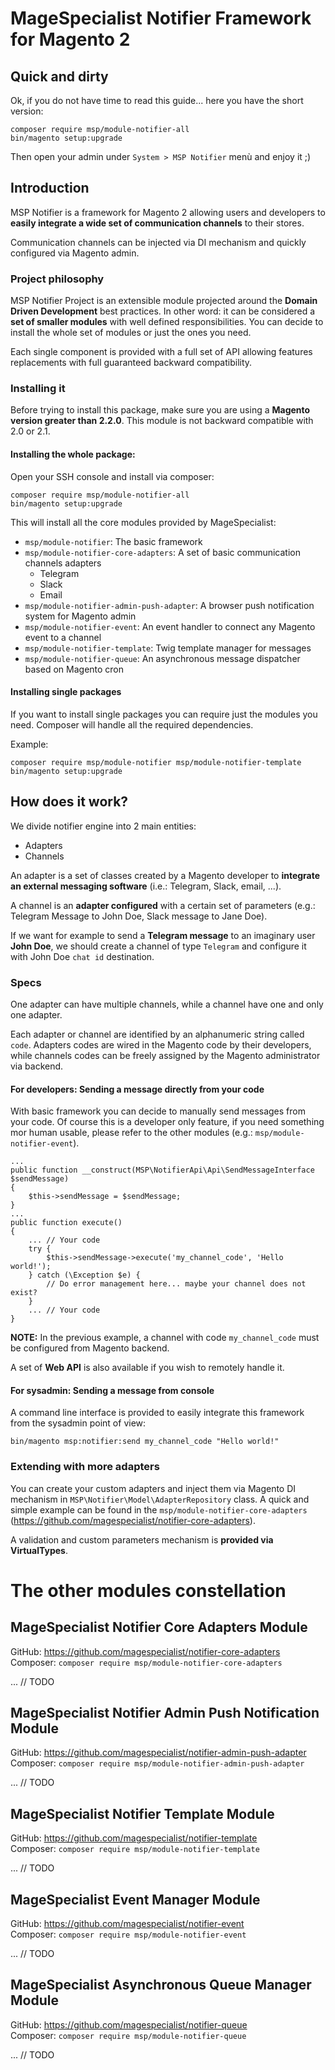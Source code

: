 # MageSpecialist Notifier Framework for Magento 2

## Quick and dirty

Ok, if you do not have time to read this guide... here you have the short version:

```
composer require msp/module-notifier-all
bin/magento setup:upgrade
```

Then open your admin under `System > MSP Notifier` menù and enjoy it ;)

## Introduction

MSP Notifier is a framework for Magento 2 allowing users and developers to **easily integrate a wide set
of communication channels** to their stores.

Communication channels can be injected via DI mechanism and quickly configured via Magento admin.

### Project philosophy

MSP Notifier Project is an extensible module projected around the **Domain Driven Development** best practices.
In other word: it can be considered a **set of smaller modules** with well defined responsibilities.
You can decide to install the whole set of modules or just the ones you need.

Each single component is provided with a full set of API allowing features replacements with full guaranteed backward
compatibility.

### Installing it

Before trying to install this package, make sure you are using a **Magento version greater than 2.2.0**.
This module is not backward compatible with 2.0 or 2.1.

#### Installing the whole package:

Open your SSH console and install via composer:

```
composer require msp/module-notifier-all
bin/magento setup:upgrade
```

This will install all the core modules provided by MageSpecialist:

- `msp/module-notifier`: The basic framework
- `msp/module-notifier-core-adapters`: A set of basic communication channels adapters
    - Telegram
    - Slack
    - Email
- `msp/module-notifier-admin-push-adapter`: A browser push notification system for Magento admin 
- `msp/module-notifier-event`: An event handler to connect any Magento event to a channel
- `msp/module-notifier-template`: Twig template manager for messages
- `msp/module-notifier-queue`: An asynchronous message dispatcher based on Magento cron

#### Installing single packages

If you want to install single packages you can require just the modules you need. Composer will handle all
the required dependencies.

Example:

```
composer require msp/module-notifier msp/module-notifier-template
bin/magento setup:upgrade
```

## How does it work?

We divide notifier engine into 2 main entities:

- Adapters
- Channels

An adapter is a set of classes created by a Magento developer to **integrate an external messaging software**
(i.e.: Telegram, Slack, email, ...).

A channel is an **adapter configured** with a certain set of parameters
(e.g.: Telegram Message to John Doe, Slack message to Jane Doe).

If we want for example to send a **Telegram message** to an imaginary user **John Doe**, we should create a channel
of type `Telegram` and configure it with John Doe `chat id` destination.

### Specs

One adapter can have multiple channels, while a channel have one and only one adapter.

Each adapter or channel are identified by an alphanumeric string called `code`.
Adapters codes are wired in the Magento code by their developers, while channels codes can be freely assigned
by the Magento administrator via backend.

#### For developers: Sending a message directly from your code

With basic framework you can decide to manually send messages from your code.
Of course this is a developer only feature, if you need something mor human usable, please refer
to the other modules (e.g.: `msp/module-notifier-event`). 

```
...
public function __construct(MSP\NotifierApi\Api\SendMessageInterface $sendMessage)
{
    $this->sendMessage = $sendMessage;
}
...
public function execute()
{
    ... // Your code
    try {
        $this->sendMessage->execute('my_channel_code', 'Hello world!');
    } catch (\Exception $e) {
        // Do error management here... maybe your channel does not exist?
    }
    ... // Your code
}
``` 

**NOTE:** In the previous example, a channel with code `my_channel_code` must be configured from Magento backend.

 A set of **Web API** is also available if you wish to remotely handle it.
 
#### For sysadmin: Sending a message from console

A command line interface is provided to easily integrate this framework from the sysadmin point of view:

`bin/magento msp:notifier:send my_channel_code "Hello world!"`

### Extending with more adapters

You can create your custom adapters and inject them via Magento DI mechanism in `MSP\Notifier\Model\AdapterRepository` class.
A quick and simple example can be found in the `msp/module-notifier-core-adapters` (https://github.com/magespecialist/notifier-core-adapters).

A validation and custom parameters mechanism is **provided via VirtualTypes**.

# The other modules constellation

## MageSpecialist Notifier Core Adapters Module

GitHub: https://github.com/magespecialist/notifier-core-adapters<br />
Composer: `composer require msp/module-notifier-core-adapters`

... // TODO

## MageSpecialist Notifier Admin Push Notification Module

GitHub: https://github.com/magespecialist/notifier-admin-push-adapter<br />
Composer: `composer require msp/module-notifier-admin-push-adapter`

... // TODO

## MageSpecialist Notifier Template Module

GitHub: https://github.com/magespecialist/notifier-template<br />
Composer: `composer require msp/module-notifier-template`

... // TODO

## MageSpecialist Event Manager Module

GitHub: https://github.com/magespecialist/notifier-event<br />
Composer: `composer require msp/module-notifier-event`

... // TODO

## MageSpecialist Asynchronous Queue Manager Module

GitHub: https://github.com/magespecialist/notifier-queue<br />
Composer: `composer require msp/module-notifier-queue`

... // TODO
